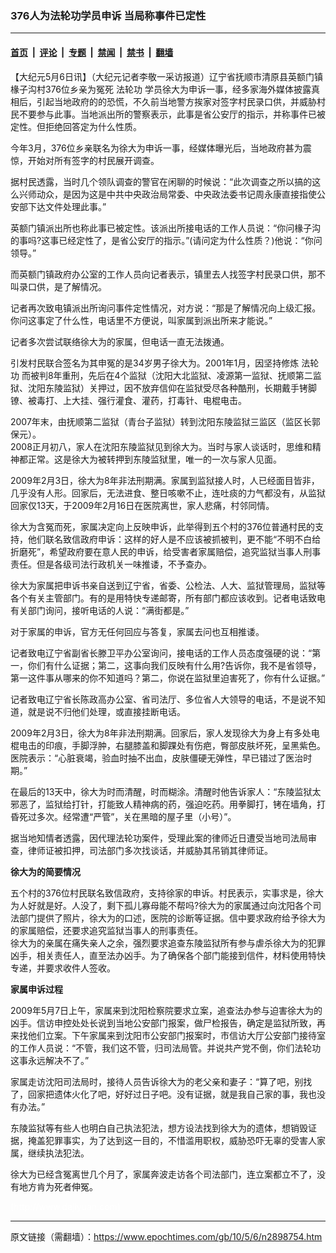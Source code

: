 ### 376人为法轮功学员申诉 当局称事件已定性

---

#### [首页](../../../..?n2898754) &nbsp;|&nbsp; [评论](../../../../../epoch-comment?n2898754) &nbsp;|&nbsp; [专题](../../../../../epoch-special?n2898754) &nbsp;|&nbsp; [禁闻](../../../../../epoch-news?n2898754) &nbsp;|&nbsp; [禁书](../../../../../books?n2898754) &nbsp;|&nbsp; [翻墙](https://github.com/gfw-breaker/nogfw/blob/master/README.md?n2898754)


<div class="post_content" id="artbody" itemprop="articleBody">
 <!-- article content begin -->
 <p>
  【大纪元5月6日讯】（大纪元记者李敬一采访报道）辽宁省抚顺市清原县英额门镇椽子沟村376位乡亲为冤死
  <ok href="https://www.epochtimes.com/gb/tag/%E6%B3%95%E8%BD%AE%E5%8A%9F.html">
   法轮功
  </ok>
  学员徐大为申诉一事，经多家海外媒体披露真相后，引起当地政府的的恐慌，不久前当地警方挨家对签字村民录口供，并威胁村民不要参与此事。当地派出所的警察表示，此事是省公安厅的指示，并称事件已被定性。但拒绝回答定为什么性质。
 </p>
 <p>
  今年3月，376位乡亲联名为徐大为申诉一事，经媒体曝光后，当地政府甚为震惊，开始对所有签字的村民展开调查。
 </p>
 <p>
  据村民透露，当时几个领队调查的警官在闲聊的时候说：“此次调查之所以搞的这么兴师动众，是因为这是中共中央政治局常委、中央政法委书记周永康直接指使公安部下达文件处理此事。”
 </p>
 <p>
  英额门镇派出所也称此事已被定性。该派出所接电话的工作人员说：“你问椽子沟的事吗?这事已经定性了，是省公安厅的指示。”(请问定为什么性质？)他说：“你问领导。”
 </p>
 <p>
  而英额门镇政府办公室的工作人员向记者表示，镇里去人找签字村民录口供，那不叫录口供，是了解情况。
 </p>
 <p>
  记者再次致电镇派出所询问事件定性情况，对方说：“那是了解情况向上级汇报。你问这事定了什么性，电话里不方便说，叫家属到派出所来才能说。”
 </p>
 <p>
  记者多次尝试联络徐大为的家属，但电话一直无法拨通。
 </p>
 <p>
  引发村民联合签名为其申冤的是34岁男子徐大为。2001年1月，因坚持修炼
  <ok href="https://www.epochtimes.com/gb/tag/%E6%B3%95%E8%BD%AE%E5%8A%9F.html">
   法轮功
  </ok>
  而被判8年重刑，先后在4个监狱（沈阳大北监狱、凌源第一监狱、抚顺第二监狱、沈阳东陵监狱）关押过，因不放弃信仰在监狱受尽各种酷刑，长期戴手铐脚镣、被毒打、上大挂、强行灌食、灌药，打毒针、电棍电击。
 </p>
 <p>
  2007年末，由抚顺第二监狱（青台子监狱）转到沈阳东陵监狱三监区（监区长郭保元）。
  <br/>
  2008正月初八，家人在沈阳东陵监狱见到徐大为。当时与家人谈话时，思维和精神都正常。这是徐大为被转押到东陵监狱里，唯一的一次与家人见面。
 </p>
 <p>
  2009年2月3日，徐大为8年非法刑期满。家属到监狱接人时，人已经面目皆非，几乎没有人形。回家后，无法进食、整日咳嗽不止，连吐痰的力气都没有，从监狱回家仅13天，于2009年2月16日在医院离世，家人悲痛，村邻同情。
 </p>
 <p>
  徐大为含冤而死，家属决定向上反映申诉，此举得到五个村的376位普通村民的支持，他们联名致信政府申诉：这样的好人是不应该被抓被判，更不能“不明不白给折磨死”，希望政府要在意人民的申诉，给受害者家属赔偿，追究监狱当事人刑事责任。但是各级司法行政机关一味推诿，不予查办。
 </p>
 <p>
  徐大为家属把申诉书亲自送到辽宁省，省委、公检法、人大、监狱管理局，监狱等各个有关主管部门。有的是用特快专递邮寄，所有部门都应该收到。记者电话致电有关部门询问，接听电话的人说：“满街都是。”
 </p>
 <p>
  对于家属的申诉，官方无任何回应与答复，家属去问也互相推诿。
 </p>
 <p>
  记者致电辽宁省副省长滕卫平办公室询问，接电话的工作人员态度强硬的说：“第一，你们有什么证据；第二，这事向我们反映有什么用?告诉你，我不是省领导，第一这件事从哪来的你不知道吗？第二，你说在监狱里迫害死了，你有什么证据。”
 </p>
 <p>
  记者致电辽宁省长陈政高办公室、省司法厅、多位省人大领导的电话，不是说不知道，就是说不归他们处理，或直接挂断电话。
 </p>
 <p>
  2009年2月3日，徐大为8年非法刑期满。回家后，家人发现徐大为身上有多处电棍电击的印痕，手脚浮肿，右腿膝盖和脚踝处有伤疤，臀部皮肤坏死，呈黑紫色。医院表示：“心脏衰竭，验血时抽不出血，皮肤僵硬无弹性，早已错过了医治时期。”
 </p>
 <p>
  在最后的13天中，徐大为时而清醒，时而糊涂。清醒时他告诉家人：“东陵监狱太邪恶了，监狱给打针，打能致人精神病的药，强迫吃药。用拳脚打，铐在墙角，打昏死过多次。经常遭“严管”，关在黑暗的屋子里（小号）”。
 </p>
 <p>
  据当地知情者透露，因代理法轮功案件，受理此案的律师近日遭受当地司法局审查，律师证被扣押，司法部门多次找谈话，并威胁其吊销其律师证。
 </p>
 <p>
  <b>
   徐大为的简要情况
  </b>
 </p>
 <p>
  五个村的376位村民联名致信政府，支持徐家的申诉。村民表示，实事求是，徐大为人好就是好。人没了，剩下孤儿寡母能不帮吗?徐大为的家属通过向沈阳各个司法部门提供了照片，徐大为的口述，医院的诊断等证据。信中要求政府给予徐大为的家属赔偿，还要求追究监狱当事人的刑事责任。
  <br/>
  徐大为的亲属在痛失亲人之余，强烈要求追查东陵监狱所有参与虐杀徐大为的犯罪凶手，相关责任人，直至法办凶手。为了确保各个部门能接到信件，材料使用特快专递，并要求收件人签收。
 </p>
 <p>
  <b>
   家属申诉过程
  </b>
 </p>
 <p>
  2009年5月7日上午，家属来到沈阳检察院要求立案，追查法办参与迫害徐大为的凶手。信访申控处处长说到当地公安部门报案，做尸检报告，确定是监狱所致，再来找他们立案。下午家属来到沈阳市公安部门报案时，市信访大厅公安部门接待室的工作人员说：“不管，我们这不管，归司法局管。并说共产党不倒，你们法轮功这事永远解决不了。”
 </p>
 <p>
  家属走访沈阳司法局时，接待人员告诉徐大为的老父亲和妻子：“算了吧，别找了，回家把遗体火化了吧，好好过日子吧。没有证据，就是我自己家的事，我也没有办法。”
 </p>
 <p>
  东陵监狱等有些人也明白自己执法犯法，想方设法找到徐大为的遗体，想销毁证据，掩盖犯罪事实，为了达到这一目的，不惜滥用职权，威胁恐吓无辜的受害人家属，继续执法犯法。
 </p>
 <p>
  徐大为已经含冤离世几个月了，家属奔波走访各个司法部门，连立案都立不了，没有地方肯为死者伸冤。
 </p>
 <p>
  <font color="#ffffff">
   (http://www.dajiyuan.com)
  </font>
 </p>
 <!-- article content end -->
 <div id="below_article_ad">
 </div>
</div>


---

原文链接（需翻墙）：https://www.epochtimes.com/gb/10/5/6/n2898754.htm